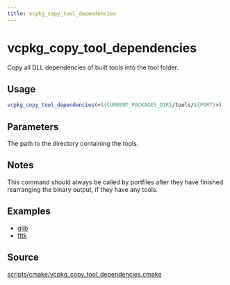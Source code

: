 ```yaml
---
title: vcpkg_copy_tool_dependencies
---
```


# vcpkg_copy_tool_dependencies

Copy all DLL dependencies of built tools into the tool folder.

## Usage

```cmake
vcpkg_copy_tool_dependencies(<${CURRENT_PACKAGES_DIR}/tools/${PORT}>)
```
## Parameters

The path to the directory containing the tools.

## Notes

This command should always be called by portfiles after they have finished rearranging the binary output, if they have any tools.

## Examples

- [glib](https://github.com/Microsoft/vcpkg/blob/master/ports/glib/portfile.cmake)
- [fltk](https://github.com/Microsoft/vcpkg/blob/master/ports/fltk/portfile.cmake)

## Source

[scripts/cmake/vcpkg\_copy\_tool\_dependencies.cmake](https://github.com/Microsoft/vcpkg/blob/master/scripts/cmake/vcpkg_copy_tool_dependencies.cmake)

